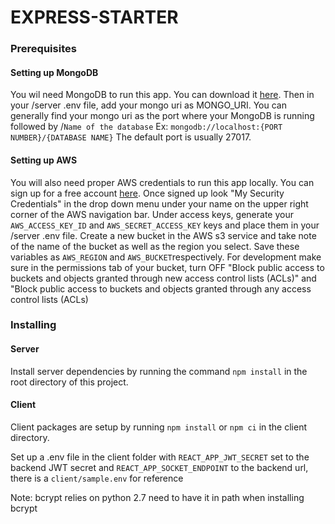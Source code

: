 # EXPRESS-STARTER

### Prerequisites
#### Setting up MongoDB
You wil need MongoDB to run this app. You can download it [here](https://www.mongodb.com/download-center/community). Then in your /server .env file, add your mongo uri as MONGO_URI. You can generally find your mongo uri as the port where your MongoDB is running followed by /`Name of the database`
Ex: `mongodb://localhost:{PORT NUMBER}/{DATABASE NAME}` The default port is usually 27017.

#### Setting up AWS
You will also need proper AWS credentials to run this app locally. You can sign up for a free account [here](https://aws.amazon.com/s3/). Once signed up look  "My Security Credentials" in the drop down menu under your name on the upper right corner of the AWS navigation bar. Under access keys, generate your `AWS_ACCESS_KEY_ID` and `AWS_SECRET_ACCESS_KEY` keys and place them in your /server .env file. Create a new bucket in the AWS s3 service and take note of the name of the bucket as well as the region you select. Save these variables as `AWS_REGION` and `AWS_BUCKET`respectively. For development make sure in the permissions tab of your bucket, turn OFF "Block public access to buckets and objects granted through new access control lists (ACLs)" and "Block public access to buckets and objects granted through any access control lists (ACLs)

### Installing
#### Server
Install server dependencies by running the command ```npm install``` in the root directory of this project.

#### Client
Client packages are setup by running `npm install` or `npm ci` in the client directory.

Set up a .env file in the client folder with `REACT_APP_JWT_SECRET` set to the backend JWT secret
and `REACT_APP_SOCKET_ENDPOINT` to the backend url, there is a `client/sample.env` for reference

Note: bcrypt relies on python 2.7 need to  have it in path when installing bcrypt
<!-- TO DO... Finish this -->
